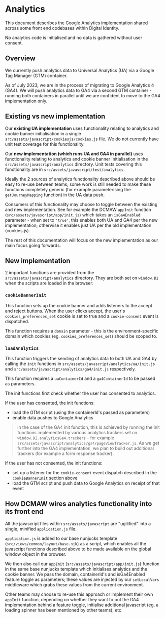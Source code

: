 # Analytics 

This document describes the Google Analytics implementation shared across some front end codebases within Digital 
Identity.

No analytics code is initialised and no data is gathered without user consent.

## Overview

We currently push analytics data to Universal Analytics (UA) via a Google Tag Manager (GTM) container.

As of July 2023, we are in the process of migrating to Google Analytics 4 (GA4). We will push analytics data to 
GA4 via a second GTM container - running both containers in parallel until we are confident to move to the GA4 
implementation only.

## Existing vs new implementation

Our **existing UA implementation** uses functionality relating to analytics and cookie banner initialisation in a single
`src/assets/javascript/cookiesjs/cookies.js` file. We do not currently have unit test coverage for this functionality.

Our **new implementation (which runs UA and GA4 in parallel)** uses functionality relating to analytics and cookie banner 
initialisation in the `src/assets/javascript/analytics` directory. Unit tests covering this functionality are in 
`src/assets/javascript/test/analytics`.

Ideally the 2 sources of analytics functionality described above should be easy to re-use between teams; some 
work is still needed to make these functions completely generic (for example parameterising the `getJourneyMapping` function) 
in the UA data push. 

Consumers of this functionality may choose to toggle between the existing and new implementation. See for example the 
DCMAW `appInit` function (`src/assets/javascript/app/init.js`) which takes an `isGa4Enabled` parameter - when set to 
`'true'`, this enables both UA and GA4 per the new implementation; otherwise it enables just UA per the old 
implementation (cookies.js).

The rest of this documentation will focus on the new implementation as our main focus going forwards. 

## New implementation

2 important functions are provided from the `src/assets/javascript/analytics` directory. They are both set on `window.DI` 
when the scripts are loaded in the browser:

### `cookieBannerInit` 

This function sets up the cookie banner and adds listeners to the accept and reject buttons. When the user clicks 
accept, the user's `cookies_preferences_set` cookie is set to true and a `cookie-consent` event is dispatched. 

This function requires a `domain` parameter - this is the environment-specific domain which cookies (eg. `cookies_preferences_set`) 
should be scoped to. 

### `loadAnalytics`

This function triggers the sending of analytics data to both UA and GA4 by calling the `init` functions in 
`src/assets/javascript/analytics/ua/init.js` and `src/assets/javascript/analytics/ga4/init.js` respectively. 

This function requires a `uaContainerId` and a `ga4ContainerId` to be passed as parameters. 

The init functions first check whether the user has consented to analytics. 

If the user has consented, the init functions:
- load the GTM script (using the containerId's passed as parameters)
- enable data pushes to Google Analytics

> in the case of the GA4 init function, this is achieved by running the init functions implemented by various analytics 
trackers set on `window.DI.analyticsGa4.trackers` - for example `src/assets/javascript/analytics/ga4/pageViewTracker.js`.
As we get further into the GA4 implementation, we plan to build out additional trackers (for example a form response
tracker).

If the user has not consented, the init functions:
- set up a listener for the `cookie-consent` event dispatch described in the `cookieBannerInit` section above 
- load the GTM script and push data to Google Analytics on receipt of that event

## How DCMAW wires analytics functionality into its front end

All the javascript files within `src/assets/javascript` are "ugilified" into a single, minified `application.js` file. 

`application.js` is added to our base nunjucks template (`src/views/common/layout/base.njk`) as a script, which enables 
all the javascript functions described above to be made available on the global window object in the browser. 

We then also call our `appInit` (`src/assets/javascript/app/init.js`) function in the same base nunjucks template which 
initialises analytics and the cookie banner. We pass the domain, containerId's and isGa4Enabled feature toggle as 
parameters; these values are injected by our `setLocalVars` middleware which grabs these values from the current environment. 

Other teams may choose to re-use this approach or implement their own `appInit` function, depending on whether they want
to put the GA4 implementation behind a feature toggle, initialise additional javascript (eg. a loading spinner has been 
mentioned by other teams), etc. 